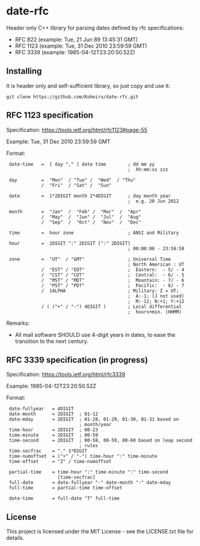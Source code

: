 # date-rfc
Header only C++ library for parsing dates defined by rfc specifications:
 - RFC 822 (example: Tue, 21 Jun 89 13:45:31 GMT)
 - RFC 1123 (example: Tue, 31 Dec 2010 23:59:59 GMT)
 - RFC 3339 (example: 1985-04-12T23:20:50.52Z)

## Installing
It is header only and self-sufficient library, so just copy and use it:
```
git clone https://github.com/Koheiru/date-rfc.git
```

## RFC 1123 specification
Specification: https://tools.ietf.org/html/rfc1123#page-55

Example: Tue, 31 Dec 2010 23:59:59 GMT

Format:

     date-time   =  [ day "," ] date time        ; dd mm yy
                                                 ;  hh:mm:ss zzz
     
     day         =  "Mon"  / "Tue" /  "Wed"  / "Thu"
                 /  "Fri"  / "Sat" /  "Sun"
     
     date        =  1*2DIGIT month 2*4DIGIT      ; day month year
                                                 ;  e.g. 20 Jun 2012
     
     month       =  "Jan"  /  "Feb" /  "Mar"  /  "Apr"
                 /  "May"  /  "Jun" /  "Jul"  /  "Aug"
                 /  "Sep"  /  "Oct" /  "Nov"  /  "Dec"
     
     time        =  hour zone                    ; ANSI and Military
     
     hour        =  2DIGIT ":" 2DIGIT [":" 2DIGIT]
                                                 ; 00:00:00 - 23:59:59
     
     zone        =  "UT"  / "GMT"                ; Universal Time
                                                 ; North American : UT
                 /  "EST" / "EDT"                ;  Eastern:  - 5/ - 4
                 /  "CST" / "CDT"                ;  Central:  - 6/ - 5
                 /  "MST" / "MDT"                ;  Mountain: - 7/ - 6
                 /  "PST" / "PDT"                ;  Pacific:  - 8/ - 7
                 /  1ALPHA                       ; Military: Z = UT;
                                                 ;  A:-1; (J not used)
                                                 ;  M:-12; N:+1; Y:+12
                 / ( ("+" / "-") 4DIGIT )        ; Local differential
                                                 ;  hours+min. (HHMM)

Remarks:
 - All mail software SHOULD use 4-digit years in dates, to ease the transition to the next century.

## RFC 3339 specification (in progress)
Specification: https://tools.ietf.org/html/rfc3339

Example: 1985-04-12T23:20:50.52Z

Format:

     date-fullyear   = 4DIGIT
     date-month      = 2DIGIT  ; 01-12
     date-mday       = 2DIGIT  ; 01-28, 01-29, 01-30, 01-31 based on
                               ; month/year
     time-hour       = 2DIGIT  ; 00-23
     time-minute     = 2DIGIT  ; 00-59
     time-second     = 2DIGIT  ; 00-58, 00-59, 00-60 based on leap second
                               ; rules
     time-secfrac    = "." 1*DIGIT
     time-numoffset  = ("+" / "-") time-hour ":" time-minute
     time-offset     = "Z" / time-numoffset

     partial-time    = time-hour ":" time-minute ":" time-second
                       [time-secfrac]
     full-date       = date-fullyear "-" date-month "-" date-mday
     full-time       = partial-time time-offset

     date-time       = full-date "T" full-time



## License
This project is licensed under the MIT License - see the LICENSE.txt file for details.